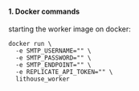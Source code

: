 
#### 1. Docker commands

starting the worker image on docker:
```
docker run \
  -e SMTP_USERNAME="" \
  -e SMTP_PASSWORD="" \
  -e SMTP_ENDPOINT="" \
  -e REPLICATE_API_TOKEN="" \
  lithouse_worker

```